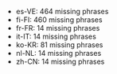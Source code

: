 - es-VE: 464 missing phrases
- fi-FI: 460 missing phrases
- fr-FR: 14 missing phrases
- it-IT: 14 missing phrases
- ko-KR: 81 missing phrases
- nl-NL: 14 missing phrases
- zh-CN: 14 missing phrases
